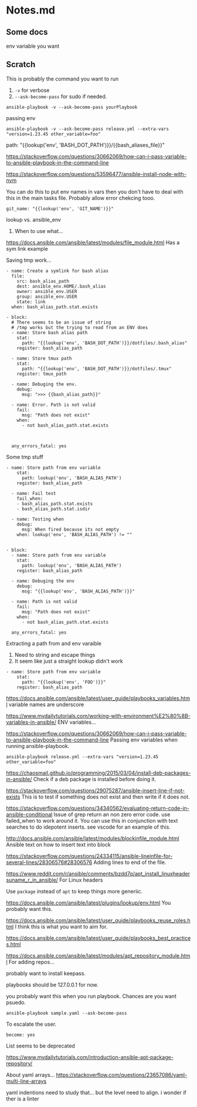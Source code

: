 # Notes.md

## Some docs

env variable you want


## Scratch

This is probably the command you want to run
1. `-v` for verbose
2. `--ask-become-pass` for sudo if needed.
```
ansible-playbook -v --ask-become-pass yourPlaybook
```

passing env
```
ansible-playbook -v --ask-become-pass release.yml --extra-vars "version=1.23.45 other_variable=foo"
```

  path: "{{lookup('env', 'BASH_DOT_PATH')}}/{{bash_aliases_file}}"


https://stackoverflow.com/questions/30662069/how-can-i-pass-variable-to-ansible-playbook-in-the-command-line

https://stackoverflow.com/questions/53596477/ansible-install-node-with-nvm

You can do this to put env names in vars
then you don't have to deal with this in the main tasks file.
Probably allow error chekcing tooo.
```
git_name: "{{lookup('env', 'GIT_NAME')}}"
```

lookup vs. ansible_env
1. When to use what...

https://docs.ansible.com/ansible/latest/modules/file_module.html
Has a sym link example

Saving tmp work...

```
- name: Create a symlink for bash alias
  file:
    src: bash_alias_path
    dest: ansible_env.HOME/.bash_alias
    owner: ansible_env.USER
    group: ansible_env.USER
    state: link
  when: bash_alias_path.stat.exists
```

```
- block:
  # There seems to be an issue of string
  # /tmp works but the trying to read from an ENV does
  - name: Store bash alias path 
    stat:
      path: "{{lookup('env', 'BASH_DOT_PATH')}}/dotfiles/.bash_alias"
    register: bash_alias_path 

  - name: Store tmux path 
    stat:
      path: "{{lookup('env', 'BASH_DOT_PATH')}}/dotfiles/.tmux"
    register: tmux_path 

  - name: Debuging the env.
    debug:
      msg: ">>> {{bash_alias_path}}"

  - name: Error. Path is not valid
    fail:
      msg: "Path does not exist"
    when:
      - not bash_alias_path.stat.exists

  
  
  any_errors_fatal: yes
```


Some tmp stuff
```
- name: Store path from env variable
    stat:
      path: lookup('env', 'BASH_ALIAS_PATH')
    register: bash_alias_path 

  - name: Fail test
    fail_when:
    - bash_alias_path.stat.exists
    - bash_alias_path.stat.isdir

  - name: Testing when
    debug:
      msg: When fired because its not empty
    when: lookup('env', 'BASH_ALIAS_PATH') != ""
  

```

```
- block:
  - name: Store path from env variable
    stat:
      path: lookup('env', 'BASH_ALIAS_PATH')
    register: bash_alias_path 

  - name: Debuging the env
    debug:
      msg: "{{lookup('env', 'BASH_ALIAS_PATH')}}"

  - name: Path is not valid
    fail:
      msg: "Path does not exist"
    when:
      - not bash_alias_path.stat.exists
  
  any_errors_fatal: yes
```

Extracting a path from and env varaible
1. Need to string and escape things
2. It seem like just a straight lookup didn't work
```
- name: Store path from env variable
    stat:
      path: "{{lookup('env', 'FOO')}}"
    register: bash_alias_path 
```

https://docs.ansible.com/ansible/latest/user_guide/playbooks_variables.html
variable names are underscore

https://www.mydailytutorials.com/working-with-environment%E2%80%8B-variables-in-ansible/
ENV variables...

https://stackoverflow.com/questions/30662069/how-can-i-pass-variable-to-ansible-playbook-in-the-command-line
Passing env variables when running ansible-playbook.

```
ansible-playbook release.yml --extra-vars "version=1.23.45 other_variable=foo"
```


https://chaosmail.github.io/programming/2015/03/04/install-deb-packages-in-ansible/
Check if a deb package is installed before doing it.

https://stackoverflow.com/questions/29075287/ansible-insert-line-if-not-exists
This is to test if something does not exist and then write if it does not.

https://stackoverflow.com/questions/34340562/evaluating-return-code-in-ansible-conditional
Issue of grep return an non zero error code.
use failed_when to work around it.
You can use this in conjunction with text searches to do idepotent inserts.
see vscode for an example of this.


http://docs.ansible.com/ansible/latest/modules/blockinfile_module.html
Ansible text on how to insert text into block

https://stackoverflow.com/questions/24334115/ansible-lineinfile-for-several-lines/28306576#28306576
Adding lines to end of the file.

https://www.reddit.com/r/ansible/comments/bzdd7q/apt_install_linuxheadersuname_r_in_ansible/
For Linux headers

Use `package` instead of `apt` to keep things more generiic.

https://docs.ansible.com/ansible/latest/plugins/lookup/env.html
You probably want this.

https://docs.ansible.com/ansible/latest/user_guide/playbooks_reuse_roles.html
I think this is what you want to aim for.

https://docs.ansible.com/ansible/latest/user_guide/playbooks_best_practices.html


https://docs.ansible.com/ansible/latest/modules/apt_repository_module.html
For adding repos...

probably want to install keepass.

playbooks should be 127.0.0.1 for now.

you probably want this when you run playbook.
Chances are you want psuedo.

```
ansible-playbook sample.yaml --ask-become-pass
```

To escalate the user.
```
become: yes
```

List seems to be deprecated

https://www.mydailytutorials.com/introduction-ansible-apt-package-repository/



About yaml arrays...
https://stackoverflow.com/questions/23657086/yaml-multi-line-arrays

yaml indentions
need to study that...
but the level need to align. i wonder if ther is a linter